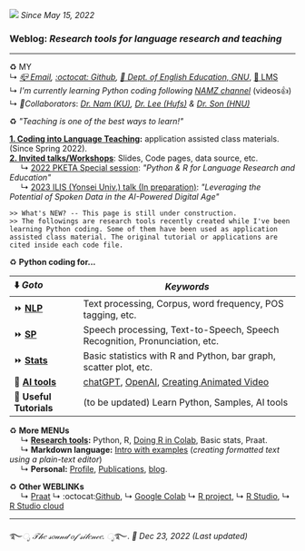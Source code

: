 ![](https://komarev.com/ghpvc/?username=MK316&color=blueviolet&label=VISIT+count) _Since May 15, 2022_  

### Weblog: _Research tools for language research and teaching_  
--- 
 
♻️ MY  
↳ _[📪 Email](mailto:MK3one6@gmail.com), [:octocat: Github](github.com/MK316), [🏢 Dept. of English Education, GNU](https://englishedu.gnu.ac.kr)_, [🎋 LMS](https://rec.ac.kr/gnu)    
↳ _I'm currently learning Python coding following_ [_NAMZ channel_](https://www.youtube.com/channel/UCKHB0ZiTVk8qUdqhVtnCUrA/featured) (videos👍)   
↳ _👥Collaborators_: _[Dr. Nam (KU)](https://github.com/hsnam95), [Dr. Lee (Hufs)](https://github.com/junkyuhufs) & [Dr. Son (HNU)](https://github.com/ms624atyale)_     
 
♻️ _"Teaching is one of the best ways to learn!"_  

**[1. Coding into Language Teaching](/res/teaching.md):** application assisted class materials. (Since Spring 2022).  
**[2. Invited talks/Workshops](https://github.com/MK316/workshops/blob/main/README.md)**: Slides, Code pages, data source, etc.  
&nbsp;&nbsp;&nbsp;&nbsp; ↳ [2022 PKETA Special session](https://github.com/MK316/pketa22/blob/main/README.md): _"Python & R for Language Research and Education"_    
&nbsp;&nbsp;&nbsp;&nbsp; ↳ [2023 ILIS (Yonsei Univ.) talk (In preparation)](https://github.com/MK316/workshops/blob/main/20230126_yonsei/readme.md): _"Leveraging the Potential of Spoken Data in the AI-Powered Digital Age"_    
 
 ~~~
>> What's NEW? -- This page is still under construction. 
>> The followings are research tools recently created while I've been learning Python coding. Some of them have been used as application assisted class material. The original tutorial or applications are cited inside each code file.  
~~~
 
♻️ **Python coding for...**   

| ⬇️ _Goto_ | _Keywords_|   
|:---------------|-----------------|  
| ⏩ **[NLP](/res/nlp_tools.md)** | Text processing, Corpus, word frequency, POS tagging, etc.|  
| ⏩ **[SP](/res/sp_tools.md)**  | Speech processing, Text-to-Speech, Speech Recognition, Pronunciation, etc.|  
| ⏩ **[Stats](/res/stats1.md)** | Basic statistics with R and Python, bar graph, scatter plot, etc.|  
| 📍 **[AI tools](https://github.com/MK316/OpenAI)** | [chatGPT](https://chat.openai.com/chat), [OpenAI](https://openai.com/), [Creating Animated Video](https://github.com/MK316/Spring2023/blob/main/Animated_Video_with_AI.ipynb)|
| 📍 **Useful Tutorials**|(to be updated) Learn Python, Samples, AI tools |  |

♻️ **More MENUs**  
&nbsp;&nbsp;&nbsp;&nbsp; ↳ **[Research tools](/res/tools.md):** Python, R, [Doing R in Colab](https://github.com/MK316/R_intro/blob/main/01_How_to_do_R_in_colab.ipynb), Basic stats, Praat.  
&nbsp;&nbsp;&nbsp;&nbsp; ↳ **Markdown language:** [Intro with examples](https://github.com/MK316/markdown/blob/main/README.md) (_creating formatted text using a plain-text editor_)  
&nbsp;&nbsp;&nbsp;&nbsp; ↳ **Personal:** [Profile](/res/profile.md), [Publications](/res/publications.md), [blog](/blog/blogmain.md).  


♻️ **Other WEBLINKs**   
&nbsp;&nbsp;&nbsp;&nbsp; ↳ [Praat](https://www.fon.hum.uva.nl/praat/) ↳ :octocat:[Github](https://www.github.com/), ↳ [Google Colab](https://colab.research.google.com/) ↳ [R project](https://www.r-project.org/), ↳ [R Studio](https://www.rstudio.com/), ↳ [R Studio cloud](https://rstudio.cloud/) 


---
   ࿐*ೃ 𝒯𝒽𝑒 𝓈𝑜𝓊𝓃𝒹 𝑜𝒻 𝓈𝒾𝓁𝑒𝓃𝒸𝑒. ೃ*࿐. 
_💜 Dec 23, 2022 (Last updated)_   
